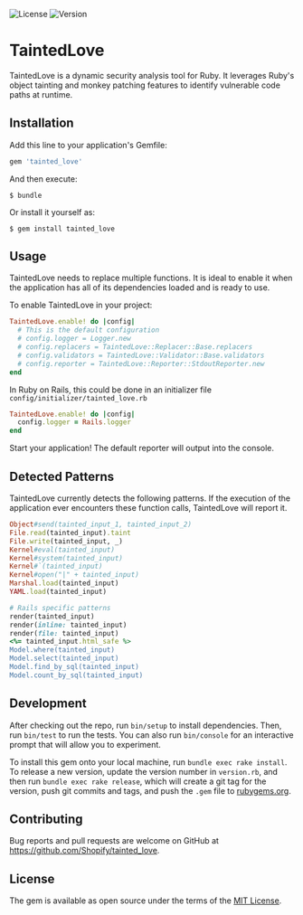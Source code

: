![License](https://img.shields.io/github/license/shopify/tainted_love.svg)
![Version](https://img.shields.io/gem/v/tainted_love.svg)


# TaintedLove

TaintedLove is a dynamic security analysis tool for Ruby. It leverages Ruby's object tainting and monkey patching features to identify vulnerable code paths at runtime.

## Installation

Add this line to your application's Gemfile:

```ruby
gem 'tainted_love'
```

And then execute:

    $ bundle

Or install it yourself as:

    $ gem install tainted_love


## Usage

TaintedLove needs to replace multiple functions. It is ideal to enable it when the application has all of its dependencies loaded and is ready to use.

To enable TaintedLove in your project:

```ruby
TaintedLove.enable! do |config|
  # This is the default configuration
  # config.logger = Logger.new
  # config.replacers = TaintedLove::Replacer::Base.replacers
  # config.validators = TaintedLove::Validator::Base.validators
  # config.reporter = TaintedLove::Reporter::StdoutReporter.new
end
```

In Ruby on Rails, this could be done in an initializer file `config/initializer/tainted_love.rb`

```ruby
TaintedLove.enable! do |config|
  config.logger = Rails.logger
end
```

Start your application! The default reporter will output into the console.

## Detected Patterns
TaintedLove currently detects the following patterns. If the execution of the application ever encounters these function calls, TaintedLove will report it.

```ruby
Object#send(tainted_input_1, tainted_input_2)
File.read(tainted_input).taint
File.write(tainted_input, _)
Kernel#eval(tainted_input)
Kernel#system(tainted_input)
Kernel#`(tainted_input)
Kernel#open("|" + tainted_input)
Marshal.load(tainted_input)
YAML.load(tainted_input)

# Rails specific patterns
render(tainted_input)
render(inline: tainted_input)
render(file: tainted_input)
<%= tainted_input.html_safe %>
Model.where(tainted_input)
Model.select(tainted_input)
Model.find_by_sql(tainted_input)
Model.count_by_sql(tainted_input)
```

## Development

After checking out the repo, run `bin/setup` to install dependencies. Then, run `bin/test` to run the tests. You can also run `bin/console` for an interactive prompt that will allow you to experiment.

To install this gem onto your local machine, run `bundle exec rake install`. To release a new version, update the version number in `version.rb`, and then run `bundle exec rake release`, which will create a git tag for the version, push git commits and tags, and push the `.gem` file to [rubygems.org](https://rubygems.org).

## Contributing

Bug reports and pull requests are welcome on GitHub at https://github.com/Shopify/tainted_love.

## License

The gem is available as open source under the terms of the [MIT License](https://opensource.org/licenses/MIT).
